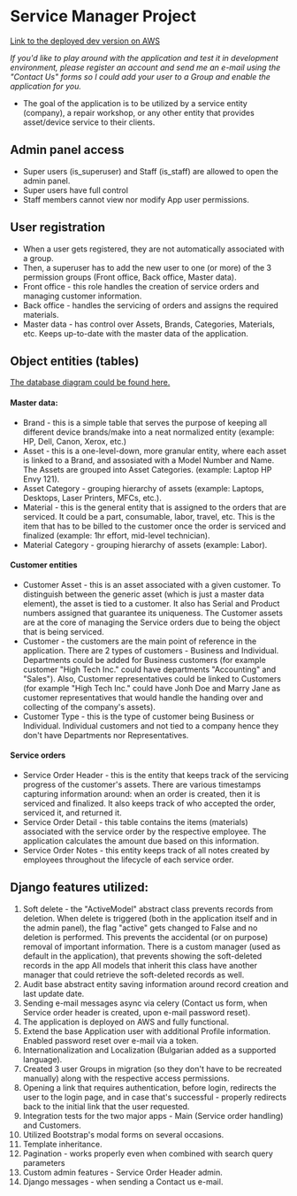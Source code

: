 # Service Manager Project

[Link to the deployed dev version on AWS](https://servicesmanager.net/en/ "AWS")

*If you'd like to play around with the application and test it in development environment, please register an account and send me an e-mail using the "Contact Us" forms so I could add your user to a Group and enable the application for you.*

- The goal of the application is to be utilized by a service entity (company), a repair workshop, or any other entity that provides asset/device service to their clients.

## Admin panel access
- Super users (is_superuser) and Staff (is_staff) are allowed to open the admin panel.
- Super users have full control
- Staff members cannot view nor modify App user permissions.

## User registration
- When a user gets registered, they are not automatically associated with a group.
- Then, a superuser has to add the new user to one (or more) of the 3 permission groups (Front office, Back office, Master data).
- Front office - this role handles the creation of service orders and managing customer information.
- Back office - handles the servicing of orders and assigns the required materials.
- Master data - has control over Assets, Brands, Categories, Materials, etc. Keeps up-to-date with the master data of the application.

## Object entities (tables)

[The database diagram could be found here.](https://github.com/svetlinst/Service-manager/blob/master/service_manager/db_diagram.jpg "Diagram")

#### Master data:
- Brand - this is a simple table that serves the purpose of keeping all different device brands/make into a neat normalized entity (example: HP, Dell, Canon, Xerox, etc.)
- Asset - this is a one-level-down, more granular entity, where each asset is linked to a Brand, and assosiated with a Model Number and Name. The Assets are grouped into Asset Categories. (example: Laptop HP Envy 121).
- Asset Category - grouping hierarchy of assets (example: Laptops, Desktops, Laser Printers, MFCs, etc.).
- Material - this is the general entity that is assigned to the orders that are serviced. It could be a part, consumable, labor, travel, etc. This is the item that has to be billed to the customer once the order is serviced and finalized (example: 1hr effort, mid-level technician).
- Material Category - grouping hierarchy of assets (example: Labor).

#### Customer entities
- Customer Asset - this is an asset associated with a given customer. To distinguish between the generic asset (which is just a master data element), the asset is tied to a customer. It also has Serial and Product numbers assigned that guarantee its uniqueness. The Customer assets are at the core of managing the Service orders due to being the object that is being serviced.
- Customer - the customers are the main point of reference in the application. There are 2 types of customers - Business and Individual. Departments could be added for Business customers (for example customer "High Tech Inc." could have departments "Accounting" and "Sales"). Also, Customer representatives could be linked to Customers (for example "High Tech Inc." could have Jonh Doe and Marry Jane as customer representatives that would handle the handing over and collecting of the company's assets).
- Customer Type - this is the type of customer being Business or Individual. Individual customers and not tied to a company hence they don't have Departments nor Representatives.

#### Service orders
- Service Order Header - this is the entity that keeps track of the servicing progress of the customer's assets. There are various timestamps capturing information around: when an order is created, then it is serviced and finalized. It also keeps track of who accepted the order, serviced it, and returned it.
- Service Order Detail - this table contains the items (materials) associated with the service order by the respective employee. The application calculates the amount due based on this information.
- Service Order Notes - this entity keeps track of all notes created by employees throughout the lifecycle of each service order.


## Django features utilized:
1. Soft delete - the "ActiveModel" abstract class prevents records from deletion. When delete is triggered (both in the application itself and in the admin panel), the flag "active" gets changed to False and no deletion is performed. This prevents the accidental (or on purpose) removal of important information. There is a custom manager (used as default in the application), that prevents showing the soft-deleted records in the app All models that inherit this class have another manager that could retrieve the soft-deleted records as well.
2. Audit base abstract entity saving information around record creation and last update date.
3. Sending e-mail messages async via celery (Contact us form, when Service order header is created, upon e-mail password reset).
4. The application is deployed on AWS and fully functional.
5. Extend the base Application user with additional Profile information. Enabled password reset over e-mail via a token.
6. Internationalization and Localization (Bulgarian added as a supported language).
7. Created 3 user Groups in migration (so they don't have to be recreated manually) along with the respective access permissions.
8. Opening a link that requires authentication, before login, redirects the user to the login page, and in case that's successful - properly redirects back to the initial link that the user requested.
9. Integration tests for the two major apps - Main (Service order handling) and Customers.
10. Utilized Bootstrap's modal forms on several occasions.
11. Template inheritance.
12. Pagination - works properly even when combined with search query parameters
13. Custom admin features - Service Order Header admin.
14. Django messages - when sending a Contact us e-mail.

